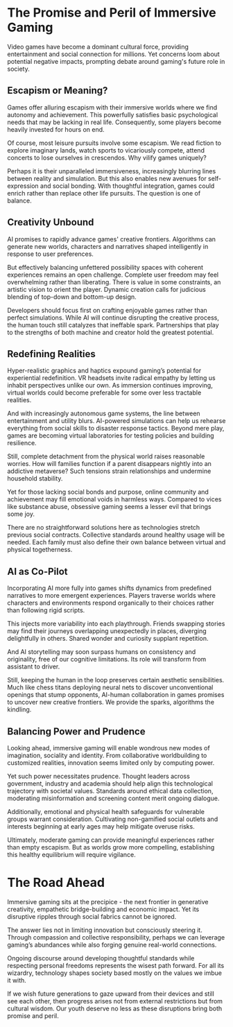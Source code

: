 

# The Promise and Peril of Immersive Gaming

Video games have become a dominant cultural force, providing entertainment and social connection for millions. Yet concerns loom about potential negative impacts, prompting debate around gaming's future role in society.  

## Escapism or Meaning?

Games offer alluring escapism with their immersive worlds where we find autonomy and achievement. This powerfully satisfies basic psychological needs that may be lacking in real life. Consequently, some players become heavily invested for hours on end.

Of course, most leisure pursuits involve some escapism. We read fiction to explore imaginary lands, watch sports to vicariously compete, attend concerts to lose ourselves in crescendos. Why vilify games uniquely? 

Perhaps it is their unparalleled immersiveness, increasingly blurring lines between reality and simulation. But this also enables new avenues for self-expression and social bonding. With thoughtful integration, games could enrich rather than replace other life pursuits. The question is one of balance.

## Creativity Unbound 

AI promises to rapidly advance games' creative frontiers. Algorithms can generate new worlds, characters and narratives shaped intelligently in response to user preferences.

But effectively balancing unfettered possibility spaces with coherent experiences remains an open challenge. Complete user freedom may feel overwhelming rather than liberating. There is value in some constraints, an artistic vision to orient the player. Dynamic creation calls for judicious blending of top-down and bottom-up design.

Developers should focus first on crafting enjoyable games rather than perfect simulations. While AI will continue disrupting the creative process, the human touch still catalyzes that ineffable spark. Partnerships that play to the strengths of both machine and creator hold the greatest potential.

## Redefining Realities

Hyper-realistic graphics and haptics expound gaming’s potential for experiential redefinition. VR headsets invite radical empathy by letting us inhabit perspectives unlike our own. As immersion continues improving, virtual worlds could become preferable for some over less tractable realities.

And with increasingly autonomous game systems, the line between entertainment and utility blurs. AI-powered simulations can help us rehearse everything from social skills to disaster response tactics. Beyond mere play, games are becoming virtual laboratories for testing policies and building resilience.

Still, complete detachment from the physical world raises reasonable worries. How will families function if a parent disappears nightly into an addictive metaverse? Such tensions strain relationships and undermine household stability.

Yet for those lacking social bonds and purpose, online community and achievement may fill emotional voids in harmless ways. Compared to vices like substance abuse, obsessive gaming seems a lesser evil that brings some joy.

There are no straightforward solutions here as technologies stretch previous social contracts. Collective standards around healthy usage will be needed. Each family must also define their own balance between virtual and physical togetherness.  

## AI as Co-Pilot 

Incorporating AI more fully into games shifts dynamics from predefined narratives to more emergent experiences. Players traverse worlds where characters and environments respond organically to their choices rather than following rigid scripts.

This injects more variability into each playthrough. Friends swapping stories may find their journeys overlapping unexpectedly in places, diverging delightfully in others. Shared wonder and curiosity supplant repetition.

And AI storytelling may soon surpass humans on consistency and originality, free of our cognitive limitations. Its role will transform from assistant to driver.

Still, keeping the human in the loop preserves certain aesthetic sensibilities. Much like chess titans deploying neural nets to discover unconventional openings that stump opponents, AI-human collaboration in games promises to uncover new creative frontiers. We provide the sparks, algorithms the kindling.

## Balancing Power and Prudence

Looking ahead, immersive gaming will enable wondrous new modes of imagination, sociality and identity. From collaborative worldbuilding to customized realities, innovation seems limited only by computing power. 

Yet such power necessitates prudence. Thought leaders across government, industry and academia should help align this technological trajectory with societal values. Standards around ethical data collection, moderating misinformation and screening content merit ongoing dialogue.

Additionally, emotional and physical health safeguards for vulnerable groups warrant consideration. Cultivating non-gamified social outlets and interests beginning at early ages may help mitigate overuse risks. 

Ultimately, moderate gaming can provide meaningful experiences rather than empty escapism. But as worlds grow more compelling, establishing this healthy equilibrium will require vigilance.

# The Road Ahead  

Immersive gaming sits at the precipice - the next frontier in generative creativity, empathetic bridge-building and economic impact. Yet its disruptive ripples through social fabrics cannot be ignored.

The answer lies not in limiting innovation but consciously steering it. Through compassion and collective responsibility, perhaps we can leverage gaming’s abundances while also forging genuine real-world connections.

Ongoing discourse around developing thoughtful standards while respecting personal freedoms represents the wisest path forward. For all its wizardry, technology shapes society based mostly on the values we imbue it with.

If we wish future generations to gaze upward from their devices and still see each other, then progress arises not from external restrictions but from cultural wisdom. Our youth deserve no less as these disruptions bring both promise and peril.